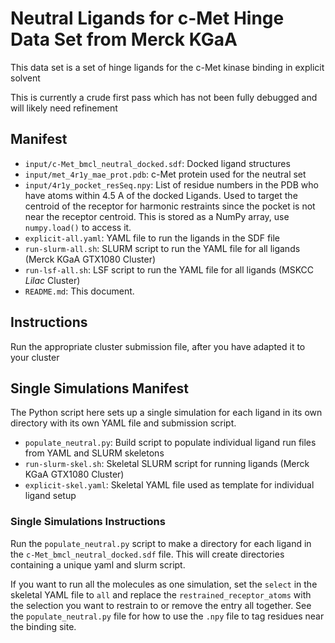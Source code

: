 # Neutral Ligands for c-Met Hinge Data Set from Merck KGaA

This data set is a set of hinge ligands for the c-Met kinase binding in explicit solvent

This is currently a crude first pass which has not been fully debugged and will 
likely need refinement

## Manifest

* `input/c-Met_bmcl_neutral_docked.sdf`: Docked ligand structures  
* `input/met_4r1y_mae_prot.pdb`: c-Met protein used for the neutral set 
* `input/4r1y_pocket_resSeq.npy`: List of residue numbers in the PDB who have atoms within 4.5 A of the docked Ligands. 
   Used to target the centroid of the receptor for harmonic restraints since the pocket is not near the receptor
   centroid. This is stored as a NumPy array, use `numpy.load()` to access it.
* `explicit-all.yaml`: YAML file to run the ligands in the SDF file
* `run-slurm-all.sh`: SLURM script to run the YAML file for all ligands (Merck KGaA GTX1080 Cluster)
* `run-lsf-all.sh`: LSF script to run the YAML file for all ligands (MSKCC *Lilac* Cluster)
* `README.md`: This document.

## Instructions
Run the appropriate cluster submission file, after you have adapted it to your cluster

## Single Simulations Manifest

The Python script here sets up a single simulation for each ligand in its own directory with its 
own YAML file and submission script.

* `populate_neutral.py`: Build script to populate individual ligand run files from YAML and SLURM skeletons  
* `run-slurm-skel.sh`: Skeletal SLURM script for running ligands (Merck KGaA GTX1080 Cluster)
* `explicit-skel.yaml`: Skeletal YAML file used as template for individual ligand setup 


### Single Simulations Instructions

Run the `populate_neutral.py` script to make a directory for each ligand in the `c-Met_bmcl_neutral_docked.sdf` file.
This will create directories containing a unique yaml and slurm script.

If you want to run all the molecules as one simulation, set the `select` in the skeletal YAML file to `all` and replace 
the `restrained_receptor_atoms` with the selection you want to restrain to or remove the entry all together. 
See the `populate_neutral.py` file for how to use the `.npy` file to tag residues near the binding site.
